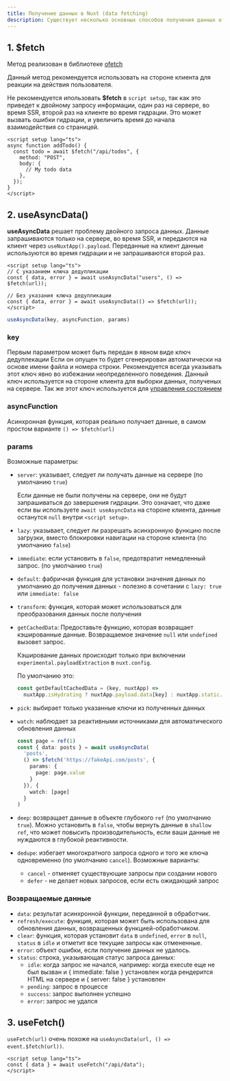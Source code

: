 ```yaml
---
title: Получение данных в Nuxt (data fetching)
description: Существует несколько основных способов получения данных от Nitro API или другого бекенда
---
```



## 1. $fetch

Метод реализован в библиотеке [ofetch](https://github.com/unjs/ofetch)

Данный метод рекомендуется использовать на стороне клиента для реакции на действия пользователя.

Не рекомендуется ипользовать **$fetch** в `script setup`, так как это приведет к двойному запросу информации,
один раз на сервере, во время SSR, второй раз на клиенте во время гидрации.
Это может вызвать ошибки гидрации, и увеличить время до начала взаимодействия со страницей.

```vue
<script setup lang="ts">
async function addTodo() {
  const todo = await $fetch("/api/todos", {
    method: "POST",
    body: {
      // My todo data
    },
  });
}
</script>
```

## 2. useAsyncData()

**useAsyncData** решает проблему двойного запроса данных. Данные запрашиваются только на сервере, во время SSR, и передаются на клиент через `useNuxtApp().payload`.
Переданные на клиент данные используются во время гидрации и не запрашиваются второй раз.

```vue
<script setup lang="ts">
// С указанием ключа дедупликации
const { data, error } = await useAsyncData("users", () => $fetch(url));

// Без указания ключа дедупликации
const { data, error } = await useAsyncData(() => $fetch(url));
</script>
```

```ts
useAsyncData(key, asyncFunction, params)
```

### key 
Первым параметром может быть передан в явном виде ключ дедуплекации
Если он опущен то будет сгенерирован автоматически на основе имени файла и номера строки.
Рекомендуется всегда указывать этот ключ явно во избежании неопределенного поведения.
Данный ключ используется на стороне клиента для выборки данных, полученых на сервере.
Так же этот ключ используется для [управления состоянием](./state-management)

### asyncFunction
Асинхронная функция, которая реально получает данные, в самом простом варианте `() => $fetch(url)`
### params

Возможные параметры:

- `server`: указывает, следует ли получать данные на сервере (по умолчанию `true`)
  
  Если данные не были получены на сервере, они не будут запрашиваться до завершения гидрации. Это означает, что даже если вы используете `await useAsyncData` на стороне клиента, данные останутся `null` внутри `<script setup>`.
- `lazy`: указывает, следует ли разрешать асинхронную функцию после загрузки, вместо блокировки навигации на стороне клиента (по умолчанию `false`)
- `immediate`: если установить в `false`, предотвратит немедленный запрос. (по умолчанию `true`)
- `default`: фабричная функция для установки значения данных по умолчанию до получения данных - полезно в сочетании с `lazy: true` или `immediate: false`
- `transform`: функция, которая может использоваться для преобразования данных после получения
- `getCachedData`: Предоставьте функцию, которая возвращает кэшированные данные. Возвращаемое значение `null` или `undefined` вызовет запрос.

  Кэширование данных происходит только при включении `experimental.payloadExtraction` в `nuxt.config`.

  По умолчанию это:

  ```ts
  const getDefaultCachedData = (key, nuxtApp) =>
    nuxtApp.isHydrating ? nuxtApp.payload.data[key] : nuxtApp.static.data[key];
  ```

- `pick`: выбирает только указанные ключи из полученных данных
- `watch`: наблюдает за реактивными источниками для автоматического обновления данных
  ```ts
  const page = ref(1)
  const { data: posts } = await useAsyncData(
    'posts',
    () => $fetch('https://fakeApi.com/posts', {
      params: {
        page: page.value
      }
    }), {
      watch: [page]
    }
  )
  ```
- `deep`: возвращает данные в объекте глубокого `ref` (по умолчанию `true`). Можно установить в `false`, чтобы вернуть данные в `shallow ref`, что может повысить производительность, если ваши данные не нуждаются в глубокой реактивности.
- `dedupe`: избегает многократного запроса одного и того же ключа одновременно (по умолчанию `cancel`). Возможные варианты:
  - `cancel` - отменяет существующие запросы при создании нового
  - `defer` - не делает новых запросов, если есть ожидающий запрос

### Возвращаемые данные
- `data`: результат асинхронной функции, переданной в обработчик.
- `refresh/execute`: функция, которая может быть использована для обновления данных, возвращенных функцией-обработчиком.
- `clear`: функция, которая установит `data` в `undefined`, `error` в `null`, `status` в `idle` и отметит все текущие запросы как отмененные.
- `error`: объект ошибки, если получение данных не удалось.
- `status`: строка, указывающая статус запроса данных:
  - `idle`: когда запрос не начался, например:
    когда execute еще не был вызван и { immediate: false } установлен
    когда рендерится HTML на сервере и { server: false } установлен
  - `pending`: запрос в процессе
  - `success`: запрос выполнен успешно
  - `error`: запрос не удался

## 3. useFetch()

`useFetch(url)` очень похоже на `useAsyncData(url, () => event.$fetch(url))`.

```vue
<script setup lang="ts">
const { data } = await useFetch("/api/data");
</script>
```
